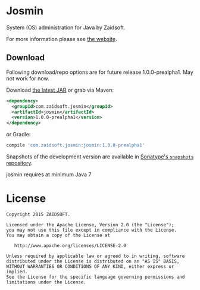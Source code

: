 Josmin
========

System (OS) administration for Java by Zaidsoft.

For more information please see [the website][1].


Download
--------

Following download/repo options are for future release 1.0.0-prealpha1. May not work for now.

Download [the latest JAR][2] or grab via Maven:
```xml
<dependency>
  <groupId>com.zaidsoft.josmin</groupId>
  <artifactId>josmin</artifactId>
  <version>1.0.0-prealpha1</version>
</dependency>
```
or Gradle:
```groovy
compile 'com.zaidsoft.josmin:josmin:1.0.0-prealpha1'
```

Snapshots of the development version are available in [Sonatype's `snapshots` repository][snap].

josmin requires at minimum Java 7



License
=======

    Copyright 2015 ZAIDSOFT.

    Licensed under the Apache License, Version 2.0 (the "License");
    you may not use this file except in compliance with the License.
    You may obtain a copy of the License at

       http://www.apache.org/licenses/LICENSE-2.0

    Unless required by applicable law or agreed to in writing, software
    distributed under the License is distributed on an "AS IS" BASIS,
    WITHOUT WARRANTIES OR CONDITIONS OF ANY KIND, either express or implied.
    See the License for the specific language governing permissions and
    limitations under the License.


 [1]: http://zaidsoft.github.io/josmin/
 [2]: https://search.maven.org/remote_content?g=com.zaidsoft.josmin&a=josmin&v=LATEST
 [snap]: https://oss.sonatype.org/content/repositories/snapshots/
